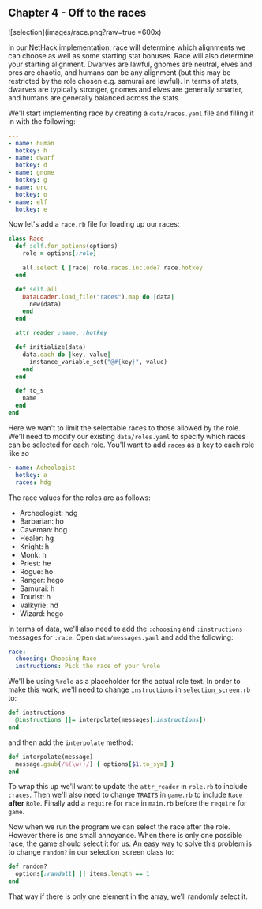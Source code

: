 ## Chapter 4 - Off to the races

![selection](images/race.png?raw=true =600x)

In our NetHack implementation, race will determine which alignments we can choose as well as some starting stat bonuses. Race will also determine your starting alignment. Dwarves are lawful, gnomes are neutral, elves and orcs are chaotic, and humans can be any alignment (but this may be restricted by the role chosen e.g. samurai are lawful). In terms of stats, dwarves are typically stronger, gnomes and elves are generally smarter, and humans are generally balanced across the stats.

We'll start implementing race by creating a `data/races.yaml` file and filling it in with the following:

```yaml
---
- name: human
  hotkey: h
- name: dwarf
  hotkey: d
- name: gnome
  hotkey: g
- name: orc
  hotkey: o
- name: elf
  hotkey: e
```

Now let's add a `race.rb` file for loading up our races:

```ruby
class Race
  def self.for_options(options)
    role = options[:role]

    all.select { |race| role.races.include? race.hotkey
  end

  def self.all
    DataLoader.load_file("races").map do |data|
      new(data)
    end
  end

  attr_reader :name, :hotkey

  def initialize(data)
    data.each do |key, value|
      instance_variable_set("@#{key}", value)
    end
  end

  def to_s
    name
  end
end
```

Here we wan't to limit the selectable races to those allowed by the role. We'll need to modify our existing `data/roles.yaml` to specify which races can be selected for each role. You'll want to add `races` as a key to each role like so

```yaml
- name: Acheologist
  hotkey: a
  races: hdg
```

The race values for the roles are as follows:

* Archeologist: hdg
* Barbarian: ho
* Caveman: hdg
* Healer: hg
* Knight: h
* Monk: h
* Priest: he
* Rogue: ho
* Ranger: hego
* Samurai: h
* Tourist: h
* Valkyrie: hd
* Wizard: hego

In terms of data, we'll also need to add the `:choosing` and `:instructions` messages for `:race`. Open `data/messages.yaml` and add the following:

```yaml
race:
  choosing: Choosing Race
  instructions: Pick the race of your %role
```

We'll be using `%role` as a placeholder for the actual role text. In order to make this work, we'll need to change `instructions` in `selection_screen.rb` to:

```ruby
def instructions
  @instructions ||= interpolate(messages[:instructions])
end
```

and then add the `interpolate` method:

```ruby
def interpolate(message)
  message.gsub(/%(\w+)/) { options[$1.to_sym] }
end
```

To wrap this up we'll want to update the `attr_reader` in `role.rb` to include `:races`. Then we'll also need to change `TRAITS` in `game.rb` to include `Race` **after** `Role`. Finally add a `require` for `race` in `main.rb` before the `require` for `game`.

Now when we run the program we can select the race after the role. However there is one small annoyance. When there is only one possible race, the game should select it for us. An easy way to solve this problem is to change `random?` in our selection_screen class to:

```ruby
def random?
  options[:randall] || items.length == 1
end
```

That way if there is only one element in the array, we'll randomly select it.
